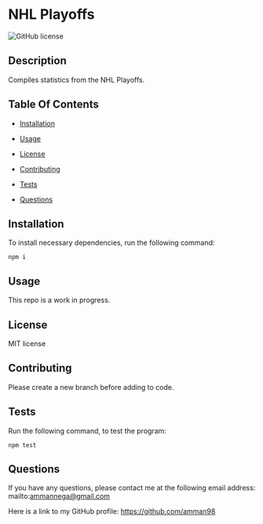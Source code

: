 # NHL Playoffs
![GitHub license](https://img.shields.io/badge/license-MIT-blue.svg)


## Description

Compiles statistics from the NHL Playoffs.

## Table Of Contents

* [Installation](#installation)

* [Usage](#usage)

* [License](#license)

* [Contributing](#contributing)

* [Tests](#tests)

* [Questions](#questions)

## Installation

To install necessary dependencies, run the following command:

`npm i`

## Usage

This repo is a work in progress.

## License

MIT license

## Contributing

Please create a new branch before adding to code.

## Tests

Run the following command, to test the program:

`npm test`

## Questions

If you have any questions, please contact me at the following email address: mailto:ammannega@gmail.com

Here is a link to my GitHub profile: https://github.com/amman98 
        